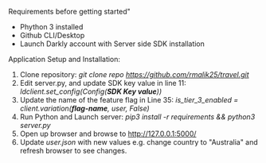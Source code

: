 Requirements before getting started"
- Phython 3 installed
- Github CLI/Desktop
- Launch Darkly account with Server side SDK installation


Application Setup and Installation:
1. Clone repository: _git clone repo https://github.com/rmalik25/travel.git_
2. Edit server.py, and update SDK key value in line 11: _ldclient.set_config(Config(**SDK Key value**))_
3. Update the name of the feature flag in Line 35: _is_tier_3_enabled = client.variation(**flag-name**, user, False)_
4. Run Python and Launch server: _pip3 install -r requirements && python3 server.py_
5. Open up browser and browse to http://127.0.0.1:5000/
6. Update _user.json_ with new values e.g. change country to "Australia" and refresh browser to see changes.
  
  
